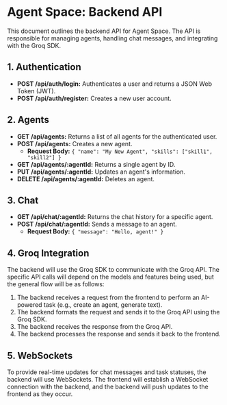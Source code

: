 # Agent Space: Backend API

This document outlines the backend API for Agent Space. The API is responsible for managing agents, handling chat messages, and integrating with the Groq SDK.

## 1. Authentication

*   **POST /api/auth/login:** Authenticates a user and returns a JSON Web Token (JWT).
*   **POST /api/auth/register:** Creates a new user account.

## 2. Agents

*   **GET /api/agents:** Returns a list of all agents for the authenticated user.
*   **POST /api/agents:** Creates a new agent.
    *   **Request Body:** `{ "name": "My New Agent", "skills": ["skill1", "skill2"] }`
*   **GET /api/agents/:agentId:** Returns a single agent by ID.
*   **PUT /api/agents/:agentId:** Updates an agent's information.
*   **DELETE /api/agents/:agentId:** Deletes an agent.

## 3. Chat

*   **GET /api/chat/:agentId:** Returns the chat history for a specific agent.
*   **POST /api/chat/:agentId:** Sends a message to an agent.
    *   **Request Body:** `{ "message": "Hello, agent!" }`

## 4. Groq Integration

The backend will use the Groq SDK to communicate with the Groq API. The specific API calls will depend on the models and features being used, but the general flow will be as follows:

1.  The backend receives a request from the frontend to perform an AI-powered task (e.g., create an agent, generate text).
2.  The backend formats the request and sends it to the Groq API using the Groq SDK.
3.  The backend receives the response from the Groq API.
4.  The backend processes the response and sends it back to the frontend.

## 5. WebSockets

To provide real-time updates for chat messages and task statuses, the backend will use WebSockets. The frontend will establish a WebSocket connection with the backend, and the backend will push updates to the frontend as they occur.
